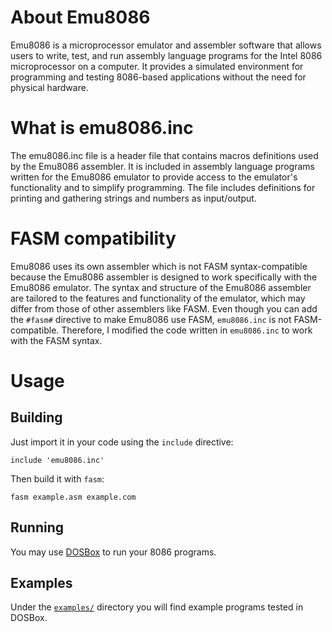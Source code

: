 # About Emu8086

Emu8086 is a microprocessor emulator and assembler software that allows users to write, test, and run assembly language programs for the Intel 8086 microprocessor on a computer. It provides a simulated environment for programming and testing 8086-based applications without the need for physical hardware.

# What is emu8086.inc

The emu8086.inc file is a header file that contains macros definitions used by the Emu8086 assembler. It is included in assembly language programs written for the Emu8086 emulator to provide access to the emulator's functionality and to simplify programming. The file includes definitions for printing and gathering strings and numbers as input/output.

# FASM compatibility

Emu8086 uses its own assembler which is not FASM syntax-compatible because the Emu8086 assembler is designed to work specifically with the Emu8086 emulator. The syntax and structure of the Emu8086 assembler are tailored to the features and functionality of the emulator, which may differ from those of other assemblers like FASM. Even though you can add the `#fasm#` directive to make Emu8086 use FASM, `emu8086.inc` is not FASM-compatible. Therefore, I modified the code written in `emu8086.inc` to work with the FASM syntax.

# Usage

## Building

Just import it in your code using the `include` directive:

    include 'emu8086.inc'

Then build it with `fasm`:

    fasm example.asm example.com

## Running

You may use [DOSBox](http://dosbox.sourceforge.net/) to run your 8086 programs.

## Examples

Under the [`examples/`](examples/) directory you will find example programs tested in DOSBox.